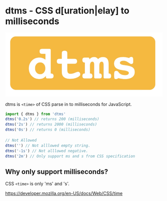 # dtms - CSS d[uration|elay] to milliseconds

![dtms](./logo.png)

dtms is `<time>` of CSS parse in to milliseconds for JavaScript.

```js
import { dtms } from 'dtms'
dtms('0.2s') // returns 200 (milliseconds)
dtms('2s') // returns 2000 (milliseconds)
dtms('0s') // returns 0 (milliseconds)

// Not Allowed
dtms('') // Not alllowed empty string.
dtms('-1s') // Not alllowed negative.
dtms('2m') // Only support ms and s from CSS specification
```

## Why only support milliseconds?

CSS `<time>` is only 'ms' and 's'.

https://developer.mozilla.org/en-US/docs/Web/CSS/time
